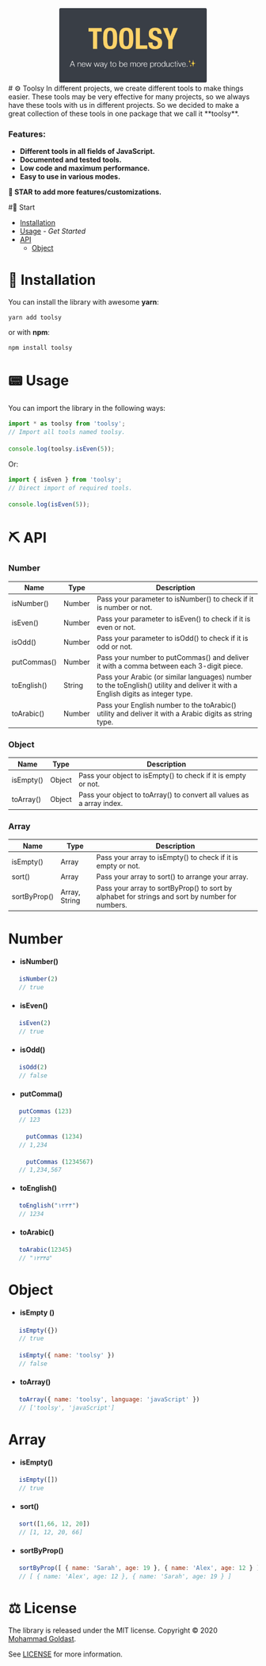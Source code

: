 <div align="center">
  <a href="https://github.com/mohammad-goldast/toolsy">
    <img alt="styled-components" src="https://raw.githubusercontent.com/mohammad-goldast/toolsy/main/logo.png" height="150px" />
  </a>
</div>
# ⚙️ Toolsy
In different projects, we create different tools to make things easier. These tools may be very effective for many projects, so we always have these tools with us in different projects.
So we decided to make a great collection of these tools in one package that we call it **toolsy**.

### Features:
- **Different tools in all fields of JavaScript.**
- **Documented and tested tools.**
- **Low code and maximum performance.**
- **Easy to use in various modes.**

**🌟 STAR to add more features/customizations.**

#🏁 Start
* [Installation](#-installation)
* [Usage](#-usage) _- Get Started_
* [API](#-api)
  - [Object ](#ios)

# 🌵 Installation

You can install the library with awesome **yarn**:

```
yarn add toolsy
```

or with **npm**:

```
npm install toolsy
```

# 📟 Usage

You can import the library in the following ways:

```javascript
import * as toolsy from 'toolsy';
// Import all tools named toolsy.

console.log(toolsy.isEven(5));
```
Or:

```javascript
import { isEven } from 'toolsy';
// Direct import of required tools.

console.log(isEven(5));
```

# ⛏️ API

### Number

|  Name | Type | Description |
| ------------ | ------------ | ------------ |
| isNumber()  | Number  |  Pass your parameter to isNumber() to check if it is number or not. |
| isEven()  | Number  |  Pass your parameter to isEven() to check if it is even or not. |
| isOdd()  | Number  |  Pass your parameter to isOdd() to check if it is odd or not. |
| putCommas()  | Number  |  Pass your number to putCommas() and deliver it with a comma between each 3-digit piece. |
| toEnglish()  | String  | Pass your Arabic (or similar languages) number to the toEnglish() utility and deliver it with a English digits as integer type. |
| toArabic()  | Number  | Pass your English number to the toArabic() utility and deliver it with a Arabic digits as string type. |


### Object

|  Name | Type | Description |
| ------------ | ------------ | ------------ |
| isEmpty()  | Object  |  Pass your object to isEmpty() to check if it is empty or not. |
| toArray()   | Object  |  Pass your object to toArray() to convert all values as a array index. |

### Array

|  Name | Type | Description |
| ------------ | ------------ | ------------ |
| isEmpty()  | Array  |  Pass your array to isEmpty() to check if it is empty or not. |
| sort()   | Array  |  Pass your array to sort() to arrange your array. |
| sortByProp()   | Array, String  |  Pass your array to sortByProp() to sort by alphabet for strings and sort by number for numbers. |



# Number

   - #### isNumber()
```javascript
   isNumber(2)
   // true
```
   - #### isEven()
```javascript
   isEven(2)
   // true
```
   - #### isOdd()
```javascript
   isOdd(2)
   // false
```
   - #### putComma()
```javascript
   putCommas (123)
   // 123
   
     putCommas (1234)
   // 1,234
   
     putCommas (1234567)
   // 1,234,567
```
   
   - #### toEnglish()
```javascript
   toEnglish("۱۲۳۴")
   // 1234
```
   - #### toArabic()
```javascript
   toArabic(12345)
   // "۱۲۳۴۵"
```

# Object 
- #### isEmpty ()
```javascript
   isEmpty({})
   // true
   
   isEmpty({ name: 'toolsy' })
   // false
```
- #### toArray()
```javascript
   toArray({ name: 'toolsy', language: 'javaScript' })
   // ['toolsy', 'javaScript']
```

# Array

   - #### isEmpty()
```javascript
   isEmpty([])
   // true
```
   - #### sort()
```javascript
   sort([1,66, 12, 20])
   // [1, 12, 20, 66]
```
   - #### sortByProp()
```javascript
   sortByProp([ { name: 'Sarah', age: 19 }, { name: 'Alex', age: 12 } ], "age")
   // [ { name: 'Alex', age: 12 }, { name: 'Sarah', age: 19 } ]
```

# ⚖️ License

The library is released under the MIT license. Copyright © 2020 [Mohammad Goldast](https://github.com/mohammad-goldast).

See [LICENSE](https://github.com/mohammad-goldast/toolsy/blob/main/LICENSE) for more information.
